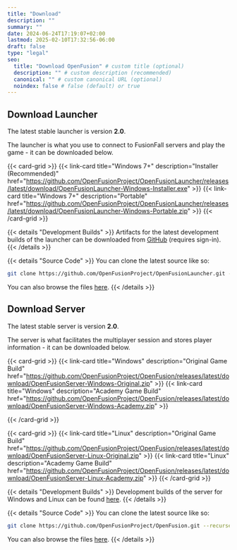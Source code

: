 ```yaml
---
title: "Download"
description: ""
summary: ""
date: 2024-06-24T17:19:07+02:00
lastmod: 2025-02-10T17:32:56-06:00
draft: false
type: "legal"
seo:
  title: "Download OpenFusion" # custom title (optional)
  description: "" # custom description (recommended)
  canonical: "" # custom canonical URL (optional)
  noindex: false # false (default) or true
---
```


## Download Launcher

The latest stable launcher is version **2.0**.

The launcher is what you use to connect to FusionFall servers and play the game - it can be downloaded below.

{{< card-grid >}}
{{< link-card title="Windows 7+"  description="Installer (Recommended)" href="https://github.com/OpenFusionProject/OpenFusionLauncher/releases/latest/download/OpenFusionLauncher-Windows-Installer.exe" >}}
{{< link-card title="Windows 7+" description="Portable" href="https://github.com/OpenFusionProject/OpenFusionLauncher/releases/latest/download/OpenFusionLauncher-Windows-Portable.zip" >}}
{{< /card-grid >}}

{{< details "Development Builds" >}}
Artifacts for the latest development builds of the launcher can be downloaded from [GitHub](https://github.com/OpenFusionProject/OpenFusionLauncher/actions) (requires sign-in).
{{< /details >}}

{{< details "Source Code" >}}
You can clone the latest source like so:
```bash
git clone https://github.com/OpenFusionProject/OpenFusionLauncher.git --recurse-submodules
```
You can also browse the files [here](https://github.com/OpenFusionProject/OpenFusionLauncher).
{{< /details >}}

## Download Server

The latest stable server is version **2.0**.

The server is what facilitates the multiplayer session and stores player information - it can be downloaded below.

{{< card-grid >}}
{{< link-card title="Windows" description="Original Game Build" href="https://github.com/OpenFusionProject/OpenFusion/releases/latest/download/OpenFusionServer-Windows-Original.zip" >}}
{{< link-card title="Windows" description="Academy Game Build" href="https://github.com/OpenFusionProject/OpenFusion/releases/latest/download/OpenFusionServer-Windows-Academy.zip" >}}

{{< /card-grid >}}

{{< card-grid >}}
{{< link-card title="Linux" description="Original Game Build" href="https://github.com/OpenFusionProject/OpenFusion/releases/latest/download/OpenFusionServer-Linux-Original.zip" >}}
{{< link-card title="Linux" description="Academy Game Build" href="https://github.com/OpenFusionProject/OpenFusion/releases/latest/download/OpenFusionServer-Linux-Academy.zip" >}}
{{< /card-grid >}}

{{< details "Development Builds" >}}
Development builds of the server for Windows and Linux can be found [here](https://cdn.dexlabs.systems/of-builds/).
{{< /details >}}

{{< details "Source Code" >}}
You can clone the latest source like so:
```bash
git clone https://github.com/OpenFusionProject/OpenFusion.git --recurse-submodules
```
You can also browse the files [here](https://github.com/OpenFusionProject/OpenFusion).
{{< /details >}}

<br/>
